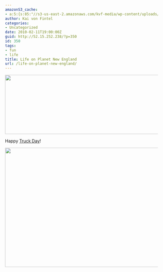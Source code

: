 ```yaml
---
amazonS3_cache:
- a:5:{s:85:"//s3-us-east-2.amazonaws.com/kvf-media/wp-content/uploads/20170813181951/nq100212.gif";i:669;s:55:"//52.15.252.238/wp-content/uploads/2010/02/nq100212.gif";i:669;s:86:"//s3-us-east-2.amazonaws.com/kvf-media/wp-content/uploads/20170813182011/590_truck.jpg";i:670;s:56:"//52.15.252.238/wp-content/uploads/2010/02/590_truck.jpg";i:670;s:89:"//www.boston.com/sports/baseball/redsox/extras/extra_bases/2010/02/red_sox_truck_d_1.html";a:1:{s:9:"timestamp";i:1502662821;}}
author: Kai von Fintel
categories:
- Uncategorized
date: 2010-02-11T19:00:00Z
guid: http://52.15.252.238/?p=350
id: 350
tags:
- fun
- life
title: Life on Planet New England
url: /life-on-planet-new-england/
---
```


<img src="http://52.15.252.238/wp-content/uploads/2010/02/nq100212.gif" alt="" width="600" height="195" class="alignnone size-full wp-image-669" />

Happy [Truck Day](http://www.boston.com/sports/baseball/redsox/extras/extra_bases/2010/02/red_sox_truck_d_1.html)!

<img src="http://52.15.252.238/wp-content/uploads/2010/02/590_truck.jpg" alt="" width="590" height="393" class="alignnone size-full wp-image-670" />